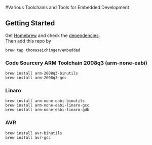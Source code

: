 #Various Toolchains and Tools for Embedded Development

## Getting Started ##

Get [Homebrew](http://brew.sh) and check the [dependencies](https://github.com/Homebrew/homebrew/wiki/Installation#requirements).  
Then add this repo by

	brew tap thomaseichinger/embedded

### Code Sourcery ARM Toolchain 2008q3 (arm-none-eabi) ###

    brew install arm-2008q3-binutils
	brew install arm-2008q3-gcc
    
### Linaro ###

    brew install arm-none-eabi-binutils
    brew install arm-none-eabi-linaro-gcc
    brew install arm-none-eabi-linaro-gdb

### AVR ###

    brew install avr-binutils
	brew install avr-gcc